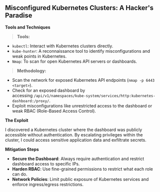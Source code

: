 
## Misconfigured Kubernetes Clusters: A Hacker's Paradise

**Tools and Techniques**

> **Tools:**

- `kubectl`: Interact with Kubernetes clusters directly.
- `kube-hunter`: A reconnaissance tool to identify misconfigurations and weak points in Kubernetes.
- `Nmap`: To scan for open Kubernetes API servers or dashboards.

> **Methodology:**

- Scan the network for exposed Kubernetes API endpoints (`nmap -p 6443 <target>`).
- Check for an exposed dashboard by accessing `/api/v1/namespaces/kube-system/services/http:kubernetes-dashboard:/proxy/`.
- Exploit misconfigurations like unrestricted access to the dashboard or weak RBAC (Role-Based Access Control).

**The Exploit**

I discovered a Kubernetes cluster where the dashboard was publicly accessible without authentication. By escalating privileges within the cluster, I could access sensitive application data and exfiltrate secrets.

**Mitigation Steps**

- **Secure the Dashboard**: Always require authentication and restrict dashboard access to specific IPs.
- **Harden RBAC**: Use fine-grained permissions to restrict what each role can do.
- **Network Policies**: Limit public exposure of Kubernetes services and enforce ingress/egress restrictions.